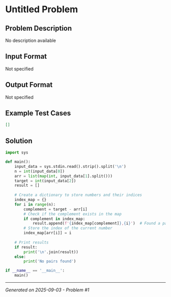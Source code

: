 # Untitled Problem

## Problem Description
No description available

## Input Format
Not specified

## Output Format
Not specified

## Example Test Cases
```json
[]
```

## Solution
```python
import sys

def main():
    input_data = sys.stdin.read().strip().split('\n')
    n = int(input_data[0])
    arr = list(map(int, input_data[1].split()))
    target = int(input_data[2])
    result = []
    
    # Create a dictionary to store numbers and their indices
    index_map = {}
    for i in range(n):
        complement = target - arr[i]
        # Check if the complement exists in the map
        if complement in index_map:
            result.append(f'{index_map[complement]},{i}')  # Found a pair
        # Store the index of the current number
        index_map[arr[i]] = i
    
    # Print results
    if result:
        print('\n'.join(result))
    else:
        print('No pairs found')

if __name__ == '__main__':
    main()
```

---
*Generated on 2025-09-03 - Problem #1*